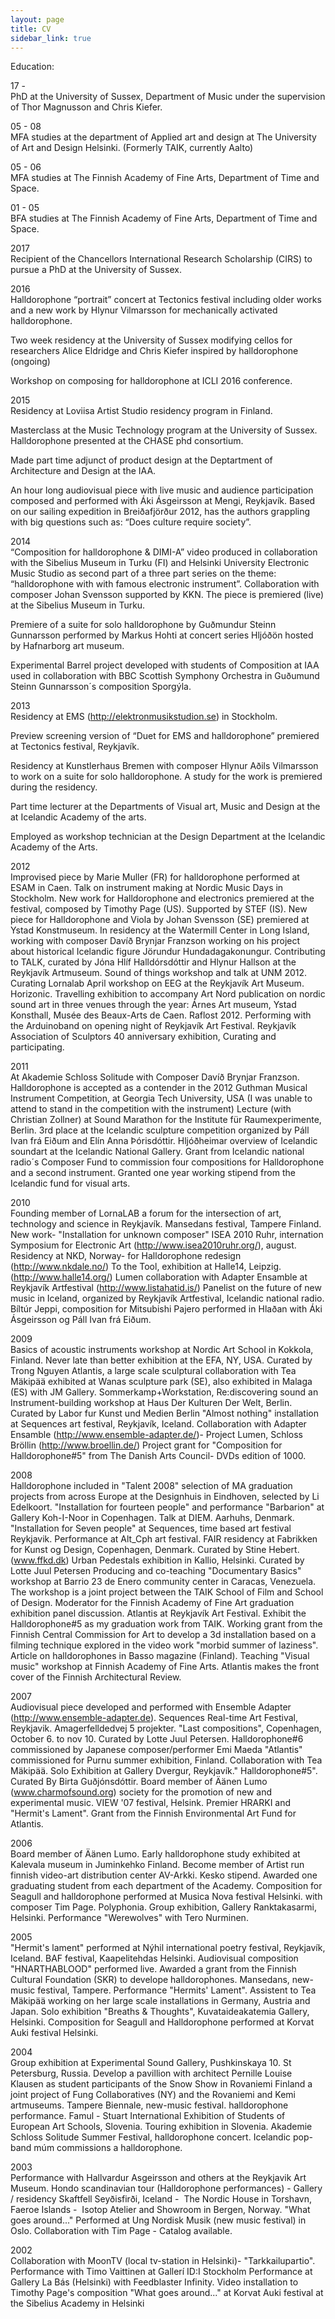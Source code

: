 ```yaml
---
layout: page
title: CV
sidebar_link: true
---
```

Education:

17 -  
PhD at the University of Sussex, Department of Music under the supervision of Thor Magnusson and Chris Kiefer.  

05 - 08  
MFA studies at the department of Applied art and design at The University of Art and Design Helsinki. (Formerly TAIK, currently Aalto)  

05 - 06  
MFA studies at The Finnish Academy of Fine Arts, Department of Time and Space.  

01 - 05  
BFA studies at The Finnish Academy of Fine Arts, Department of Time and Space.  

2017  
Recipient of the Chancellors International Research Scholarship (CIRS) to pursue a PhD at the University of Sussex.

2016  
Halldorophone “portrait” concert at Tectonics festival including older works and a new work by Hlynur Vilmarsson for mechanically activated halldorophone.

Two week residency at the University of Sussex modifying cellos for researchers Alice Eldridge and Chris Kiefer inspired by halldorophone (ongoing)

Workshop on composing for halldorophone at ICLI 2016 conference.

2015  
Residency at Loviisa Artist Studio residency program in Finland.

Masterclass at the Music Technology program at the University of Sussex. Halldorophone presented at the CHASE phd consortium.

Made part time adjunct of product design at the Deptartment of Architecture and Design at the IAA.

An hour long audiovisual piece with live music and audience participation composed and performed with Áki Ásgeirsson at Mengi, Reykjavík. Based on our sailing expedition in Breiðafjörður 2012, has the authors grappling with big questions such as: “Does culture require society”.

2014  
“Composition for halldorophone & DIMI-A” video produced in collaboration with the Sibelius Museum in Turku (FI) and Helsinki University Electronic Music Studio as second part of a three part series on the theme: “halldorophone with with famous electronic instrument”. Collaboration with composer Johan Svensson supported by KKN. The piece is premiered (live) at the Sibelius Museum in Turku.


Premiere of a suite for solo halldorophone by Guðmundur Steinn Gunnarsson performed by Markus Hohti at concert series Hljóðön hosted by Hafnarborg art museum.

Experimental Barrel project developed with students of Composition at IAA used in collaboration with BBC Scottish Symphony Orchestra in Guðumund Steinn Gunnarsson´s composition Sporgýla.


2013  
Residency at EMS (http://elektronmusikstudion.se) in Stockholm.

Preview screening version of “Duet for EMS and halldorophone” premiered at Tectonics festival, Reykjavík.

Residency at Kunstlerhaus Bremen with composer Hlynur Aðils Vilmarsson to work on a suite for solo halldorophone. A study for the work is premiered during the residency.

Part time lecturer at the Departments of Visual art, Music and Design at the at Icelandic Academy of the arts.

Employed as workshop technician at the Design Department at the Icelandic Academy of the Arts.


2012  
Improvised piece by Marie Muller (FR) for halldorophone performed at ESAM in Caen.
Talk on instrument making at Nordic Music Days in Stockholm. New work for Halldorophone and electronics premiered at the festival, composed by Timothy Page (US). Supported by STEF (IS).
New piece for Halldorophone and Viola by Johan Svensson (SE) premiered at Ystad Konstmuseum.
In residency at the Watermill Center in Long Island, working with composer Davíð Brynjar Franzson working on his project about historical Icelandic figure Jörundur Hundadagakonungur.
Contributing to TALK, curated by Jóna Hlíf Halldórsdóttir and Hlynur Hallson at the Reykjavík Artmuseum.
Sound of things workshop and talk at UNM 2012.
Curating Lornalab April workshop on EEG at the Reykjavík Art Museum.
Horizonic. Travelling exhibition to accompany Art Nord publication on nordic sound art in three venues through the year: Árnes Art museum, Ystad Konsthall, Musée des Beaux-Arts de Caen.
Raflost 2012. Performing with the Arduinoband on opening night of Reykjavík Art Festival.
Reykjavík Association of Sculptors 40 anniversary exhibition, Curating and participating.

2011  
At Akademie Schloss Solitude with Composer Davíð Brynjar Franzson.
Halldorophone is accepted as a contender in the 2012 Guthman Musical Instrument Competition, at Georgia Tech University, USA (I was unable to attend to stand in the competition with the instrument)
Lecture (with Christian Zollner) at Sound Marathon for the Institute für Raumexperimente, Berlin.
3rd place at the Icelandic sculpture competition organized by Páll Ivan frá Eiðum and Elín Anna Þórisdóttir.
Hljóðheimar overview of Icelandic soundart at the Icelandic National Gallery.
Grant from Icelandic national radio´s Composer Fund to commission four compositions for Halldorophone and a second instrument.
Granted one year working stipend from the Icelandic fund for visual arts.

2010  
Founding member of LornaLAB a forum for the intersection of art, technology and science in Reykjavík.
Mansedans festival, Tampere Finland. New work- "Installation for unknown composer"
ISEA 2010 Ruhr, internation Symposium for Electronic Art (http://www.isea2010ruhr.org/), august.
Residency at NKD, Norway- for Halldorophone redesign (http://www.nkdale.no/)
To the Tool, exhibition at Halle14, Leipzig. (http://www.halle14.org/)
Lumen collaboration with Adapter Ensamble at Reykjavík Artfestival (http://www.listahatid.is/)
Panelist on the future of new music in Iceland, organized by Reykjavík Artfestival, Icelandic national radio.
Bíltúr Jeppi, composition for Mitsubishi Pajero performed in Hlaðan with Áki Ásgeirsson og Páll Ivan frá Eiðum.

2009  
Basics of acoustic instruments workshop at Nordic Art School in Kokkola, Finland.
Never late than better exhibition at the EFA, NY, USA. Curated by Trong Nguyen
Atlantis, a large scale sculptural collaboration with Tea Mäkipää exhibited at Wanas sculpture park (SE), also exhibited in Malaga (ES) with JM Gallery.
Sommerkamp+Workstation, Re:discovering sound an Instrument-building workshop at Haus Der Kulturen Der Welt, Berlin. Curated by Labor fur Kunst und Medien Berlin
"Almost nothing" installation at Sequences art festival, Reykjavík, Iceland.
Collaboration with Adapter Ensamble (http://www.ensemble-adapter.de/)- Project Lumen, Schloss Bröllin (http://www.broellin.de/)
Project grant for "Composition for Halldorophone#5" from The Danish Arts Council- DVDs edition of 1000.


2008  
Halldorophone included in "Talent 2008" selection of MA graduation projects from across Europe at the Designhuis in Eindhoven, selected by Li Edelkoort.
"Installation for fourteen people" and performance "Barbarion" at Gallery Koh-I-Noor in Copenhagen.
Talk at DIEM. Aarhuhs, Denmark.
"Installation for Seven people" at Sequences, time based art festival Reykjavik.
Performance at Alt_Cph art festival.
FAIR residency at Fabrikken for Kunst og Design, Copenhagen, Denmark. Curated by Stine Hebert. (www.ffkd.dk)
Urban Pedestals exhibition in Kallio, Helsinki. Curated by Lotte Juul Petersen
Producing and co-teaching "Documentary Basics" workshop at Barrio 23 de Enero community center in Caracas, Venezuela. The workshop is a joint project between the TAIK School of Film and School of Design.
Moderator for the Finnish Academy of Fine Art graduation exhibition panel discussion.
Atlantis at Reykjavík Art Festival.
Exhibit the Halldorophone#5 as my graduation work from TAIK.
Working grant from the Finnish Central Commission for Art to develop a 3d installation based on a filming technique explored in the video work "morbid summer of laziness".
Article on halldorophones in Basso magazine (Finland).
Teaching "Visual music" workshop at Finnish Academy of Fine Arts.
Atlantis makes the front cover of the Finnish Architectural Review.

2007  
Audiovisual piece developed and performed with Ensemble Adapter (http://www.ensemble-adapter.de).
Sequences Real-time Art Festival, Reykjavik.
Amagerfelldedvej 5 projekter. "Last compositions", Copenhagen, October 6. to nov 10. Curated by Lotte Juul Petersen.
Halldorophone#6 commissioned by Japanese composer/performer Emi Maeda
"Atlantis" commissioned for Purnu summer exhibition, Finland. Collaboration with Tea Mäkipää.
Solo Exhibition at Gallery Dvergur, Reykjavík." Halldorophone#5". Curated By Birta Guðjónsdóttir.
Board member of Äänen Lumo (www.charmofsound.org) society for the promotion of new and experimental music.
VIEW '07 festival, Helsink. Premier HRARKI and "Hermit's Lament".
Grant from the Finnish Environmental Art Fund for Atlantis.

2006  
Board member of Äänen Lumo.
Early halldorophone study exhibited at Kalevala museum in Juminkehko Finland.
Become member of Artist run finnish video-art distribution center AV-Arkki.
Kesko stipend. Awarded one graduating student from each department of the Academy.
Composition for Seagull and halldorophone performed at Musica Nova festival Helsinki. with composer Tim Page.
Polyphonia. Group exhibition, Gallery Ranktakasarmi, Helsinki. Performance "Werewolves" with Tero Nurminen.

2005  
"Hermit's lament" performed at Nýhil international poetry festival, Reykjavík, Iceland.
BAF festival, Kaapelitehdas Helsinki. Audiovisual composition "HNARTHABLOOD" performed live.
Awarded a grant from the Finnish Cultural Foundation (SKR) to develope halldorophones.
Mansedans, new-music festival, Tampere. Performance "Hermits' Lament".
Assistent to Tea Mäkipää working on her large scale installations in Germany, Austria and Japan.
Solo exhibition "Breaths & Thoughts", Kuvataideakatemia Gallery, Helsinki.
Composition for Seagull and Halldorophone performed at Korvat Auki festival Helsinki.

2004  
Group exhibition at Experimental Sound Gallery, Pushkinskaya 10. St Petersburg, Russia.
Develop a pavillion with architect Pernille Louise Klausen as student participants of the Snow Show in Rovaniemi Finland a joint project of Fung Collaboratives (NY) and the Rovaniemi and Kemi artmuseums.
Tampere Biennale, new-music festival. halldorophone performance.
Famul - Stuart International Exhibition of Students of European Art Schools, Slovenia. Touring exhibition in Slovenia.
Akademie Schloss Solitude Summer Festival, halldorophone concert.
Icelandic pop-band múm commissions a halldorophone.

2003  
Performance with Hallvardur Asgeirsson and others at the Reykjavik Art Museum.
Hondo scandinavian tour (Halldorophone performances) - Gallery / residency Skaftfell Seyðisfirði, Iceland -  The Nordic House in Torshavn, Faeroe Islands -  Isotop Atelier and Showroom in Bergen, Norway.
"What goes around..." Performed at Ung Nordisk Musik (new music festival) in Oslo. Collaboration with Tim Page - Catalog available.

2002  
Collaboration with MoonTV (local tv-station in Helsinki)- "Tarkkailupartio".
Performance with Timo Vaittinen at Gallerí ID:I Stockholm
Performance at Gallery La Bás (Helsinki) with Feedblaster Infinity.
Video installation to Timothy Page's composition "What goes around..." at  Korvat Auki festival at the Sibelius Academy in Helsinki
